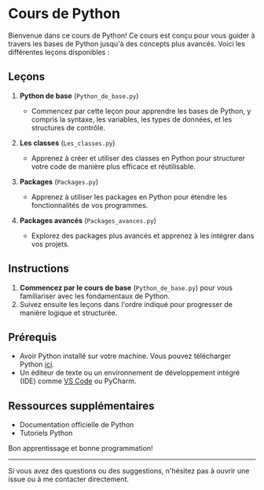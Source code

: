 # Cours de Python

Bienvenue dans ce cours de Python! Ce cours est conçu pour vous guider à travers les bases de Python jusqu'à des concepts plus avancés. Voici les différentes leçons disponibles :

## Leçons

1. **Python de base** (`Python_de_base.py`)
   - Commencez par cette leçon pour apprendre les bases de Python, y compris la syntaxe, les variables, les types de données, et les structures de contrôle.

2. **Les classes** (`Les_classes.py`)
   - Apprenez à créer et utiliser des classes en Python pour structurer votre code de manière plus efficace et réutilisable.

3. **Packages** (`Packages.py`)
   - Apprenez à utiliser les packages en Python pour étendre les fonctionnalités de vos programmes.

4. **Packages avancés** (`Packages_avances.py`)
   - Explorez des packages plus avancés et apprenez à les intégrer dans vos projets.

## Instructions

1. **Commencez par le cours de base** (`Python_de_base.py`) pour vous familiariser avec les fondamentaux de Python.
2. Suivez ensuite les leçons dans l'ordre indiqué pour progresser de manière logique et structurée.

## Prérequis

- Avoir Python installé sur votre machine. Vous pouvez télécharger Python [ici](https://www.python.org/).
- Un éditeur de texte ou un environnement de développement intégré (IDE) comme  [VS Code](https://visualstudio.microsoft.com/fr/) ou PyCharm.

## Ressources supplémentaires

- Documentation officielle de Python
- Tutoriels Python

Bon apprentissage et bonne programmation!

---

Si vous avez des questions ou des suggestions, n'hésitez pas à ouvrir une issue ou à me contacter directement.
